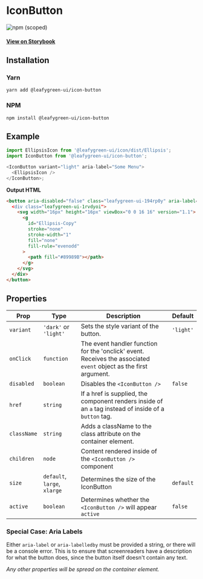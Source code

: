 # IconButton

![npm (scoped)](https://img.shields.io/npm/v/@leafygreen-ui/icon-button.svg)

#### [View on Storybook](https://mongodb.github.io/leafygreen-ui/?path=/story/iconbutton--default)

## Installation

### Yarn

```shell
yarn add @leafygreen-ui/icon-button
```

### NPM

```shell
npm install @leafygreen-ui/icon-button
```

## Example

```js
import EllipsisIcon from '@leafygreen-ui/icon/dist/Ellipsis';
import IconButton from '@leafygreen-ui/icon-button';

<IconButton variant="light" aria-label="Some Menu">
  <EllipsisIcon />
</IconButton>;
```

**Output HTML**

```html
<button aria-disabled="false" class="leafygreen-ui-194rp0y" aria-label="Some Menu>
  <div class="leafygreen-ui-1rvdyoi">
    <svg width="16px" height="16px" viewBox="0 0 16 16" version="1.1">
      <g
        id="Ellipsis-Copy"
        stroke="none"
        stroke-width="1"
        fill="none"
        fill-rule="evenodd"
      >
        <path fill="#89989B"></path>
      </g>
    </svg>
  </div>
</button>
```

## Properties

| Prop        | Type                         | Description                                                                                                       | Default   |
| ----------- | ---------------------------- | ----------------------------------------------------------------------------------------------------------------- | --------- |
| `variant`   | `'dark'` or `'light'`        | Sets the style variant of the button.                                                                             | `'light'` |
| `onClick`   | `function`                   | The event handler function for the 'onclick' event. Receives the associated `event` object as the first argument. |           |
| `disabled`  | `boolean`                    | Disables the `<IconButton />`                                                                                     | `false`   |
| `href`      | `string`                     | If a href is supplied, the component renders inside of an `a` tag instead of inside of a `button` tag.            |           |
| `className` | `string`                     | Adds a className to the class attribute on the container element.                                                 |           |
| `children`  | `node`                       | Content rendered inside of the `<IconButton />` component                                                         |           |
| `size`      | `default`, `large`, `xlarge` | Determines the size of the IconButton                                                                             | `default` |
| `active`    | `boolean`                    | Determines whether the `<IconButton />` will appear `active`                                                      | `false`   |

### Special Case: Aria Labels

Either `aria-label` or `aria-labelledby` must be provided a string, or there will be a console error. This is to ensure that screenreaders have a description for what the button does, since the button itself doesn't contain any text.

_Any other properties will be spread on the container element._
